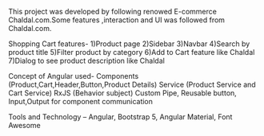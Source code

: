 This project was developed by following renowed E-commerce Chaldal.com.Some features ,interaction and UI was followed from Chaldal.com.

Shopping Cart features-
1)Product page
2)Sidebar 
3)Navbar
4)Search by product title
5)Filter product by category
6)Add to Cart feature like Chaldal
7)Dialog to see product description like Chaldal

Concept of Angular used-
Components (Product,Cart,Header,Button,Product Details)
Service (Product Service and Cart Service)
RxJS (Behavior subject)
Custom Pipe,
Reusable button,
Input,Output for component communication

Tools and Technology –
Angular, Bootstrap 5, Angular Material, Font Awesome
